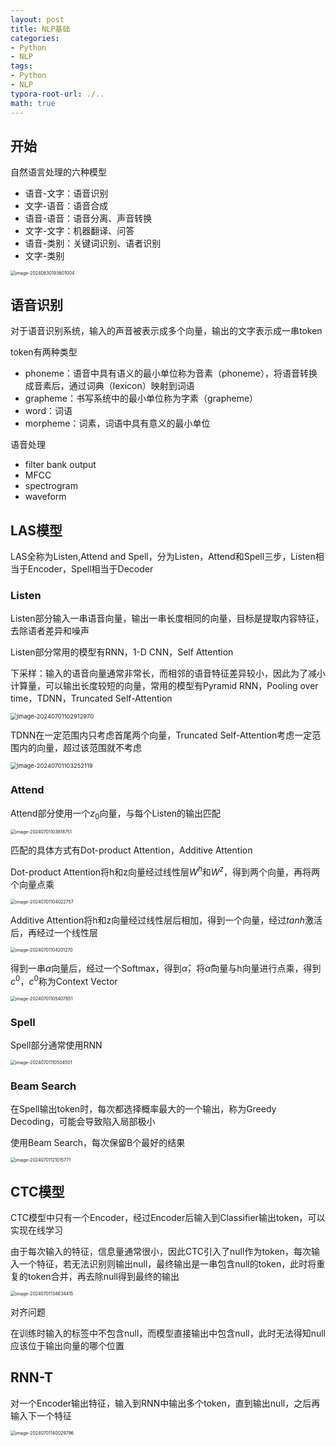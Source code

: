```yaml
---
layout: post
title: NLP基础
categories:
- Python
- NLP
tags:
- Python
- NLP
typora-root-url: ./..
math: true
---
```


## 开始

自然语言处理的六种模型

-   语音-文字：语音识别
-   文字-语音：语音合成
-   语音-语音：语音分离、声音转换
-   文字-文字：机器翻译、问答
-   语音-类别：关键词识别、语者识别
-   文字-类别

<img src="/assets/img/nlp基础/image-20240630193601004.png" alt="image-20240630193601004" style="zoom: 50%;" />

## 语音识别



对于语音识别系统，输入的声音被表示成多个向量，输出的文字表示成一串token

token有两种类型

-   phoneme：语音中具有语义的最小单位称为音素（phoneme），将语音转换成音素后，通过词典（lexicon）映射到词语
-   grapheme：书写系统中的最小单位称为字素（grapheme）
-   word：词语
-   morpheme：词素，词语中具有意义的最小单位

语音处理

-   filter bank output
-   MFCC
-   spectrogram
-   waveform

## LAS模型

LAS全称为Listen,Attend and Spell，分为Listen，Attend和Spell三步，Listen相当于Encoder，Spell相当于Decoder

### Listen

Listen部分输入一串语音向量，输出一串长度相同的向量，目标是提取内容特征，去除语者差异和噪声

Listen部分常用的模型有RNN，1-D CNN，Self Attention

下采样：输入的语音向量通常非常长，而相邻的语音特征差异较小，因此为了减小计算量，可以输出长度较短的向量，常用的模型有Pyramid RNN，Pooling over time，TDNN，Truncated Self-Attention

<img src="/assets/img/nlp基础/image-20240701102912970.png" alt="image-20240701102912970" style="zoom:67%;" />

TDNN在一定范围内只考虑首尾两个向量，Truncated Self-Attention考虑一定范围内的向量，超过该范围就不考虑

<img src="/assets/img/nlp基础/image-20240701103252119.png" alt="image-20240701103252119" style="zoom:67%;" />

### Attend

Attend部分使用一个$z_0$向量，与每个Listen的输出匹配

<img src="/assets/img/nlp基础/image-20240701103818751.png" alt="image-20240701103818751" style="zoom: 50%;" />

匹配的具体方式有Dot-product Attention，Additive Attention

Dot-product Attention将h和z向量经过线性层$W^h$和$W^z$，得到两个向量，再将两个向量点乘

<img src="/assets/img/nlp基础/image-20240701104022757.png" alt="image-20240701104022757" style="zoom:50%;" />

Additive Attention将h和z向量经过线性层后相加，得到一个向量，经过$tanh$激活后，再经过一个线性层

<img src="/assets/img/nlp基础/image-20240701104201270.png" alt="image-20240701104201270" style="zoom:50%;" />

得到一串$\alpha$向量后，经过一个Softmax，得到$\hat\alpha$，将$\hat\alpha$向量与h向量进行点乘，得到$c^0$，$c^0$称为Context Vector

<img src="/assets/img/nlp基础/image-20240701105407851.png" alt="image-20240701105407851" style="zoom:50%;" />

### Spell

Spell部分通常使用RNN

<img src="/assets/img/nlp基础/image-20240701110504501.png" alt="image-20240701110504501" style="zoom:50%;" />

### Beam Search

在Spell输出token时，每次都选择概率最大的一个输出，称为Greedy Decoding，可能会导致陷入局部极小

使用Beam Search，每次保留B个最好的结果

<img src="/assets/img/nlp基础/image-20240701121015771.png" alt="image-20240701121015771" style="zoom:50%;" />

## CTC模型

CTC模型中只有一个Encoder，经过Encoder后输入到Classifier输出token，可以实现在线学习

由于每次输入的特征，信息量通常很小，因此CTC引入了null作为token，每次输入一个特征，若无法识别则输出null，最终输出是一串包含null的token，此时将重复的token合并，再去除null得到最终的输出

<img src="/assets/img/nlp基础/image-20240701134634415.png" alt="image-20240701134634415" style="zoom:50%;" />

对齐问题

在训练时输入的标签中不包含null，而模型直接输出中包含null，此时无法得知null应该位于输出向量的哪个位置

## RNN-T

对一个Encoder输出特征，输入到RNN中输出多个token，直到输出null，之后再输入下一个特征

<img src="/assets/img/nlp基础/image-20240701140029796.png" alt="image-20240701140029796" style="zoom:50%;" />
